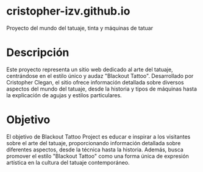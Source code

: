 # cristopher-izv.github.io
Proyecto del mundo del tatuaje, tinta y máquinas de tatuar

# Descripción

Este proyecto representa un sitio web dedicado al arte del tatuaje, centrándose en el estilo único y audaz "Blackout Tattoo". Desarrollado por Cristopher Clegan, el sitio ofrece información detallada sobre diversos aspectos del mundo del tatuaje, desde la historia y tipos de máquinas hasta la explicación de agujas y estilos particulares.

# Objetivo

El objetivo de Blackout Tattoo Project es educar e inspirar a los visitantes sobre el arte del tatuaje, proporcionando información detallada sobre diferentes aspectos, desde la técnica hasta la historia. Además, busca promover el estilo "Blackout Tattoo" como una forma única de expresión artística en la cultura del tatuaje contemporáneo.
